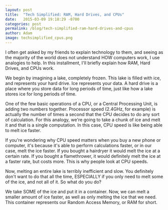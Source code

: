 ```yaml
---
layout: post
title:  "Tech Simplified: RAM, Hard Drives, and CPUs"
date:   2015-03-09 19:18:29 -0700
categories: post
permalink: /blog/tech-simplified-ram-hard-drives-and-cpus
author: Adam
image: techsimplified_cpus.png
---
```

I often get asked by my friends to explain technology to them, and seeing as the majority of the world does not understand HOW computers work, I use analogies to help. In this installment, I'll briefly explain how RAM, Hard Drives, and CPUs work.

We begin by imagining a lake, completely frozen. This lake is filled with ice, and represents your hard drive. Ice represents your data. A hard drive is a place where you store data for long periods of time, just like how a lake stores ice for long periods of time.

One of the few basic operations of a CPU, or a Central Processing Unit, is adding two numbers together. Processor speed (2.4GHz, for example) is actually the number of times a second that the CPU decides to do any sort of calculation. For this analogy, we're going to take a chunk of ice and melt it and that is a single computation. In this case, CPU speed is like being able to melt ice faster.

If you're wondering why CPU speed matters when you buy a new phone or computer, it's because it's able to perform calculations faster, or in our case, melt the ice faster. If you bought a hairdryer it would melt the ice at a certain rate. If you bought a flamethrower, it would definitely melt the ice at a faster rate, but costs more. This is why people look at CPU speeds.

Now, melting an entire lake is terribly inefficient and slow. You definitely don't want to do that all the time, ESPECIALLY if you only need to melt some of the ice, and not all of it. So what do you do?

We take SOME of the ice and put it in a container. Now, we can melt a smaller amount of ice faster, as well as only melting the ice that we need. This container represents our Random Access Memory, or RAM for short.